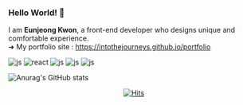 ### Hello World! 🚀

I am <b>Eunjeong Kwon</b>, a front-end developer who designs unique and comfortable experience.</br>
➜ My portfolio site : https://intothejourneys.github.io/portfolio

![js](https://img.shields.io/badge/js-Javascript-yellow)
![react](https://img.shields.io/badge/R-React-9cf)
![js](https://img.shields.io/badge/js-Javascript-yellow)
![js](https://img.shields.io/badge/js-Javascript-yellow)
![js](https://img.shields.io/badge/js-Javascript-yellow)


![Anurag's GitHub stats](https://github-readme-stats.vercel.app/api?username=intothejourneys&show_icons=true&theme=cobalt)

<div align=center>
  
[![Hits](https://hits.seeyoufarm.com/api/count/incr/badge.svg?url=https%3A%2F%2Fgithub.com%2Fintothejourneys&count_bg=%2390EDE3&title_bg=%2395959A&icon=&icon_color=%23FFFFFF&title=hits&edge_flat=false)](https://hits.seeyoufarm.com)

</div>
